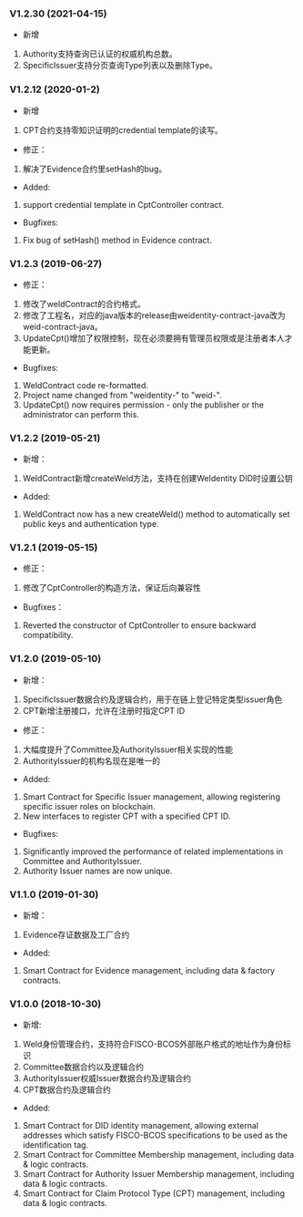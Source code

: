 ### V1.2.30 (2021-04-15)
* 新增
1. Authority支持查询已认证的权威机构总数。
2. SpecificIssuer支持分页查询Type列表以及删除Type。


### V1.2.12 (2020-01-2)
* 新增
1. CPT合约支持零知识证明的credential template的读写。

* 修正：
1. 解决了Evidence合约里setHash的bug。

* Added:
1. support credential template in CptController contract.

* Bugfixes:
1. Fix bug of setHash() method in Evidence contract.


### V1.2.3 (2019-06-27)
* 修正：
1. 修改了weIdContract的合约格式。
2. 修改了工程名，对应的java版本的release由weidentity-contract-java改为weid-contract-java。
3. UpdateCpt()增加了权限控制，现在必须要拥有管理员权限或是注册者本人才能更新。

* Bugfixes:
1. WeIdContract code re-formatted.
2. Project name changed from "weidentity-" to "weid-".
3. UpdateCpt() now requires permission - only the publisher or the administrator can perform this.

### V1.2.2 (2019-05-21)
* 新增：
1. WeIdContract新增createWeId方法，支持在创建WeIdentity DID时设置公钥

* Added:
1. WeIdContract now has a new createWeId() method to automatically set public keys and authentication type.

### V1.2.1 (2019-05-15)
* 修正：
1. 修改了CptController的构造方法，保证后向兼容性

* Bugfixes：
1. Reverted the constructor of CptController to ensure backward compatibility.

### V1.2.0 (2019-05-10)
* 新增：
1. SpecificIssuer数据合约及逻辑合约，用于在链上登记特定类型issuer角色
2. CPT新增注册接口，允许在注册时指定CPT ID

* 修正：
1. 大幅度提升了Committee及AuthorityIssuer相关实现的性能
2. AuthorityIssuer的机构名现在是唯一的

* Added:
1. Smart Contract for Specific Issuer management, allowing registering specific issuer roles on blockchain.
2. New interfaces to register CPT with a specified CPT ID.

* Bugfixes:
1. Significantly improved the performance of related implementations in Committee and AuthorityIssuer.
2. Authority Issuer names are now unique.

### V1.1.0 (2019-01-30)

* 新增：
1. Evidence存证数据及工厂合约

* Added:
1. Smart Contract for Evidence management, including data & factory contracts.

### V1.0.0 (2018-10-30)

* 新增:
1. WeId身份管理合约，支持符合FISCO-BCOS外部账户格式的地址作为身份标识
2. Committee数据合约以及逻辑合约
3. AuthorityIssuer权威Issuer数据合约及逻辑合约
4. CPT数据合约及逻辑合约

* Added:
1. Smart Contract for DID identity management, allowing external addresses which satisfy FISCO-BCOS specifications to be used as the identification tag.
2. Smart Contract for Committee Membership management, including data & logic contracts.
3. Smart Contract for Authority Issuer Membership management, including data & logic contracts.
4. Smart Contract for Claim Protocol Type (CPT) management, including data & logic contracts.
